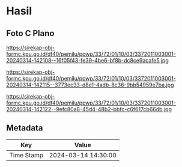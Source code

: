 # Hasil

## Foto C Plano

https://sirekap-obj-formc.kpu.go.id/df40/pemilu/ppwp/33/72/01/10/03/3372011003001-20240314-142108--16f05f43-fe39-4be6-bf8b-dc8ce9acafe5.jpg

https://sirekap-obj-formc.kpu.go.id/df40/pemilu/ppwp/33/72/01/10/03/3372011003001-20240314-142115--3773ec33-d8e1-4adb-8c36-9bb54959e7ba.jpg

https://sirekap-obj-formc.kpu.go.id/df40/pemilu/ppwp/33/72/01/10/03/3372011003001-20240314-142122--9efc80a8-45d4-48b2-bbfc-c6f617cb66db.jpg


## Metadata

| Key        | Value               |
| ---------- | ------------------- |
| Time Stamp | 2024-03-14 14:30:00 |



